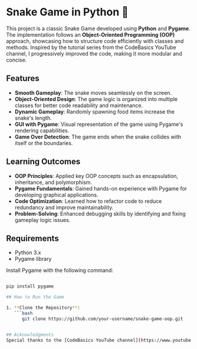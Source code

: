 # Snake Game in Python 🐍

This project is a classic Snake Game developed using **Python** and **Pygame**. The implementation follows an **Object-Oriented Programming (OOP)** approach, showcasing how to structure code efficiently with classes and methods. Inspired by the tutorial series from the CodeBasics YouTube channel, I progressively improved the code, making it more modular and concise.

## Features

- **Smooth Gameplay**: The snake moves seamlessly on the screen.
- **Object-Oriented Design**: The game logic is organized into multiple classes for better code readability and maintenance.
- **Dynamic Gameplay**: Randomly spawning food items increase the snake's length.
- **GUI with Pygame**: Visual representation of the game using Pygame's rendering capabilities.
- **Game Over Detection**: The game ends when the snake collides with itself or the boundaries.

## Learning Outcomes

- **OOP Principles**: Applied key OOP concepts such as encapsulation, inheritance, and polymorphism.
- **Pygame Fundamentals**: Gained hands-on experience with Pygame for developing graphical applications.
- **Code Optimization**: Learned how to refactor code to reduce redundancy and improve maintainability.
- **Problem-Solving**: Enhanced debugging skills by identifying and fixing gameplay logic issues.



## Requirements
- Python 3.x
- Pygame library

Install Pygame with the following command:
```bash

pip install pygame

## How to Run the Game

1. **Clone the Repository**:
   ```bash
      git clone https://github.com/your-username/snake-game-oop.git


## Acknowledgments
Special thanks to the [CodeBasics YouTube channel](https://www.youtube.com/@codebasics) for the tutorial series that inspired this project.

